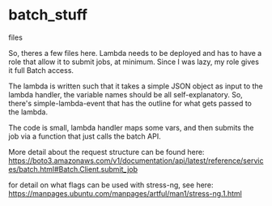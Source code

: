 # batch_stuff
 files

So, theres a few files here. 
Lambda needs to be deployed and has to have a role that allow it to submit jobs, at minimum. 
Since I was lazy, my role gives it full Batch access. 

The lambda is written such that it takes a simple JSON object as input to the lambda handler, the variable names should be all self-explanatory. 
So, there's simple-lambda-event that has the outline for what gets passed to the lambda. 

The code is small, lambda handler maps some vars, and then submits the job via a function that just calls the batch API. 

More detail about the request structure can be found here: https://boto3.amazonaws.com/v1/documentation/api/latest/reference/services/batch.html#Batch.Client.submit_job


for detail on what flags can be used with stress-ng, see here: https://manpages.ubuntu.com/manpages/artful/man1/stress-ng.1.html
